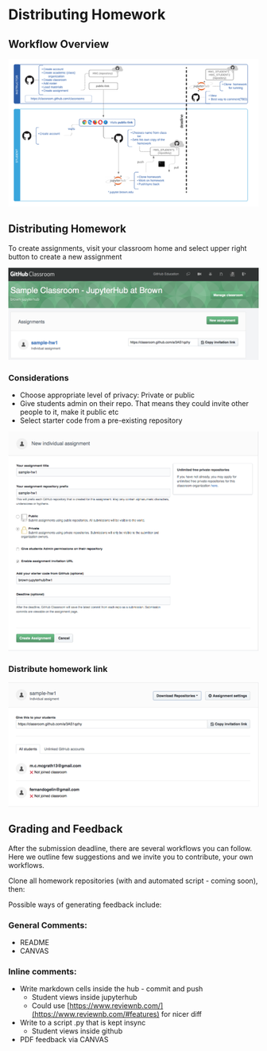 # Distributing Homework

## Workflow Overview

![Assignment workflow](../.gitbook/assets/github2fjupyterhubworkflow-dfb223a9-2cf3-4a9d-9da4-3a7175ea283c.png)

## Distributing Homework

To create assignments, visit your classroom home and select upper right button to create a new assignment

![](../.gitbook/assets/untitled-4ceb5872-7fb9-4afa-8fe0-c1b541ac2533.png)

### Considerations

* Choose appropriate level of privacy: Private or public
* Give students admin on their repo. That means they could invite other people to it, make it public etc
* Select starter code from a pre-existing repository

![](../.gitbook/assets/untitled-96a093f7-8c01-4a01-a03f-29aa107240a8.png)

### Distribute homework link

![](../.gitbook/assets/untitled-c529885f-2a07-4515-9439-170b146e2fd1.png)

## Grading and Feedback

After the submission deadline, there are several workflows you can follow. Here we outline few suggestions and we invite you to contribute, your own workflows.

Clone all homework repositories \(with and automated script - coming soon\), then:

Possible ways of generating feedback include:

### General Comments:

* README
* CANVAS

### Inline comments:

* Write markdown cells inside the hub - commit and push
  * Student views inside jupyterhub
  * Could use [https://www.reviewnb.com/](https://www.reviewnb.com/#features) for nicer diff
* Write to a script .py that is kept insync
  * Student views inside github
* PDF feedback via CANVAS

